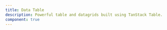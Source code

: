 ```yaml
---
title: Data Table
description: Powerful table and datagrids built using TanStack Table.
component: true
---
```


<script>
    import { ComponentPreview, ManualInstall } from '$lib/components/docs'
</script>

<ComponentPreview name="data-table-demo">

<div />

</ComponentPreview>
